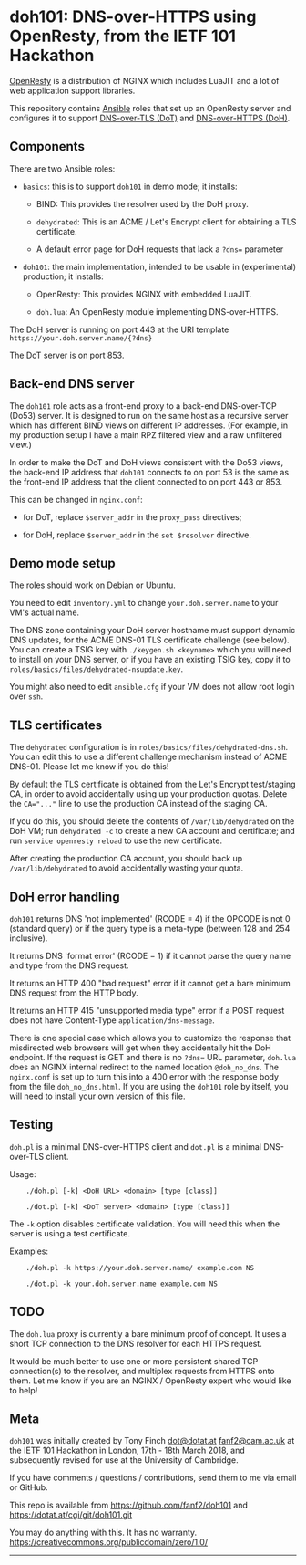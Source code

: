 doh101: DNS-over-HTTPS using OpenResty, from the IETF 101 Hackathon
===================================================================

[OpenResty](https://openresty.org/) is a distribution of NGINX which
includes LuaJIT and a lot of web application support libraries.

This repository contains [Ansible](https://www.ansible.com) roles
that set up an OpenResty server and configures it to support
[DNS-over-TLS (DoT)](https://tools.ietf.org/html/rfc7858) and
[DNS-over-HTTPS (DoH)](https://tools.ietf.org/html/rfc8484).


Components
----------

There are two Ansible roles:

* `basics`: this is to support `doh101` in demo mode; it installs:

    * BIND: This provides the resolver used by the DoH proxy.

    * `dehydrated`: This is an ACME / Let's Encrypt client for
      obtaining a TLS certificate.

	* A default error page for DoH requests that lack a `?dns=`
	  parameter

* `doh101`: the main implementation, intended to be usable in
  (experimental) production; it installs:

    * OpenResty: This provides NGINX with embedded LuaJIT.

    * `doh.lua`: An OpenResty module implementing DNS-over-HTTPS.

The DoH server is running on port 443 at the URI template
`https://your.doh.server.name/{?dns}`

The DoT server is on port 853.


Back-end DNS server
-------------------

The `doh101` role acts as a front-end proxy to a back-end DNS-over-TCP
(Do53) server. It is designed to run on the same host as a recursive
server which has different BIND views on different IP addresses. (For
example, in my production setup I have a main RPZ filtered view and a
raw unfiltered view.)

In order to make the DoT and DoH views consistent with the Do53 views,
the back-end IP address that `doh101` connects to on port 53 is the
same as the front-end IP address that the client connected to on port
443 or 853.

This can be changed in `nginx.conf`:

  * for DoT, replace `$server_addr` in the `proxy_pass` directives;

  * for DoH, replace `$server_addr` in the `set $resolver` directive.


Demo mode setup
---------------

The roles should work on Debian or Ubuntu.

You need to edit `inventory.yml` to change `your.doh.server.name` to
your VM's actual name.

The DNS zone containing your DoH server hostname must support dynamic
DNS updates, for the ACME DNS-01 TLS certificate challenge (see
below). You can create a TSIG key with `./keygen.sh <keyname>` which
you will need to install on your DNS server, or if you have an
existing TSIG key, copy it to
`roles/basics/files/dehydrated-nsupdate.key`.

You might also need to edit `ansible.cfg` if your VM does not allow
root login over `ssh`.


TLS certificates
----------------

The `dehydrated` configuration is in
`roles/basics/files/dehydrated-dns.sh`. You can edit this to use a
different challenge mechanism instead of ACME DNS-01. Please let me
know if you do this!

By default the TLS certificate is obtained from the Let's Encrypt
test/staging CA, in order to avoid accidentally using up your
production quotas. Delete the `CA="..."` line to use the production CA
instead of the staging CA.

If you do this, you should delete the contents of
`/var/lib/dehydrated` on the DoH VM; run `dehydrated -c` to create a
new CA account and certificate; and run `service openresty reload` to
use the new certificate.

After creating the production CA account, you should back up
`/var/lib/dehydrated` to avoid accidentally wasting your quota.


DoH error handling
------------------

`doh101` returns DNS 'not implemented' (RCODE = 4) if the OPCODE is
not 0 (standard query) or if the query type is a meta-type (between
128 and 254 inclusive).

It returns DNS 'format error' (RCODE = 1) if it cannot parse the query
name and type from the DNS request.

It returns an HTTP 400 "bad request" error if it cannot get a bare
minimum DNS request from the HTTP body.

It returns an HTTP 415 "unsupported media type" error if a POST
request does not have Content-Type `application/dns-message`.

There is one special case which allows you to customize the response
that misdirected web browsers will get when they accidentally hit the
DoH endpoint. If the request is GET and there is no `?dns=` URL
parameter, `doh.lua` does an NGINX internal redirect to the named
location `@doh_no_dns`. The `nginx.conf` is set up to turn this into a
400 error with the response body from the file `doh_no_dns.html`. If
you are using the `doh101` role by itself, you will need to install
your own version of this file.


Testing
-------

`doh.pl` is a minimal DNS-over-HTTPS client and
`dot.pl` is a minimal DNS-over-TLS client.

Usage:

        ./doh.pl [-k] <DoH URL> <domain> [type [class]]

        ./dot.pl [-k] <DoT server> <domain> [type [class]]

The `-k` option disables certificate validation. You will need
this when the server is using a test certificate.

Examples:

        ./doh.pl -k https://your.doh.server.name/ example.com NS

        ./dot.pl -k your.doh.server.name example.com NS


TODO
----

The `doh.lua` proxy is currently a bare minimum proof of concept. It
uses a short TCP connection to the DNS resolver for each HTTPS request.

It would be much better to use one or more persistent shared TCP
connection(s) to the resolver, and multiplex requests from HTTPS onto
them. Let me know if you are an NGINX / OpenResty expert who would
like to help!


Meta
----

`doh101` was initially created by Tony Finch <dot@dotat.at> <fanf2@cam.ac.uk>
at the IETF 101 Hackathon in London, 17th - 18th March 2018,
and subsequently revised for use at the University of Cambridge.

If you have comments / questions / contributions, send them to me via
email or GitHub.

This repo is available from https://github.com/fanf2/doh101
and https://dotat.at/cgi/git/doh101.git

You may do anything with this. It has no warranty.
<https://creativecommons.org/publicdomain/zero/1.0/>

------------------------------------------------------------------------
